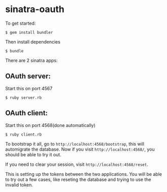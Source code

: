 # sinatra-oauth

To get started:

    $ gem install bundler

Then install dependencies

    $ bundle

There are 2 sinatra apps:

## OAuth server:
Start this on port 4567

    $ ruby server.rb

## OAuth client:
Start this on port 4568(done automatically)

    $ ruby client.rb

To bootstrap it all, go to `http://localhost:4568/bootstrap`, this will automigrate the database.
Now if you visit `http://localhost:4568/`, you should be able to try it out.

If you need to clear your session, visit `http://localhost:4568/reset`.

This is setting up the tokens between the two applications.
You will be able to try out a few cases, like reseting the database and trying to use the invalid token.
